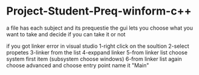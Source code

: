 # Project-Student-Preq-winform-c++

a file has each subject and its prequestie 
the gui lets you choose what you want to take and decide if you can take it or not

if you got linker error in visual studio 
1-right click on the soultion 
2-select propetes
3-linker from the list
4-exppand linker
5-from linker list choose system first item (subsystem choose windows)
6-from linker list again choose advanced and choose entry point name it "Main"



